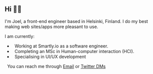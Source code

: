 
## Hi 👋🏽 

I'm Joel, a front-end engineer based in Helsinki, Finland. I do my best making web sites/apps more pleasant to use.

I am currently:

-  &nbsp; Working at Smartly.io as a software engineer.
-  &nbsp; Completing an MSc in Human-computer interaction (HCI).
-  &nbsp; Specialising in UI/UX development    

&nbsp; You can reach me through [Email](mailto:joel.nhn@gmail.com) or [Twitter DMs](https://twitter.com/messages/compose?recipient_id=1075660159882616832)




